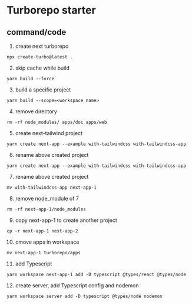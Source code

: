 # Turborepo starter


## command/code

1. create next turborepo
 ```text
 npx create-turbo@latest .
 ```
 
2. skip cache while build
 ```text
 yarn build --force
 ```

 3. build a specific project
 ```text
yarn build --scope=<workspace_name>
 ```

  4. remove directory
 ```text
rm -rf node_modules/ apps/doc apps/web
 ``` 

   5. create next-tailwind project
 ```text
yarn create next-app --example with-tailwindcss with-tailwindcss-app 
 ``` 
  
  6. rename above created project
 ```text
yarn create next-app --example with-tailwindcss with-tailwindcss-app 
 ``` 

7. rename above created project
 ```text
mv with-tailwindcss-app next-app-1
 ``` 

8. remove node_module of 7
 ```text
rm -rf next-app-1/node_modules
 ``` 

9. copy next-app-1 to create another project
 ```text
cp -r next-app-1 next-app-2
 ``` 

 10. cmove apps in workspace
 ```text
mv next-app-1 turborepo/apps
 ``` 

11. add Typescript
 ```text
yarn workspace next-app-1 add -D typescript @types/react @types/node
 ``` 

 12. create server, add Typescript config and nodemon
 ```text
yarn workspace server add -D typescript @types/node nodemon
 ``` 